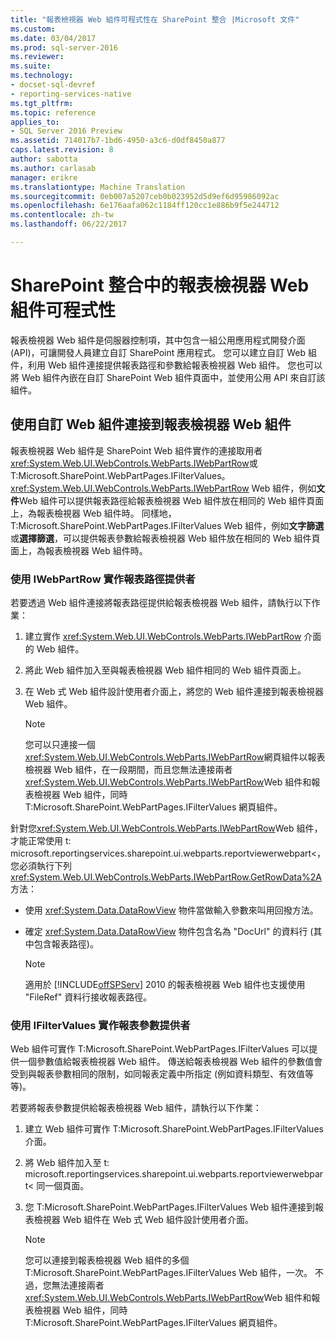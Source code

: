 ```yaml
---
title: "報表檢視器 Web 組件可程式性在 SharePoint 整合 |Microsoft 文件"
ms.custom: 
ms.date: 03/04/2017
ms.prod: sql-server-2016
ms.reviewer: 
ms.suite: 
ms.technology:
- docset-sql-devref
- reporting-services-native
ms.tgt_pltfrm: 
ms.topic: reference
applies_to:
- SQL Server 2016 Preview
ms.assetid: 714017b7-1bd6-4950-a3c6-d0df8450a877
caps.latest.revision: 8
author: sabotta
ms.author: carlasab
manager: erikre
ms.translationtype: Machine Translation
ms.sourcegitcommit: 0eb007a5207ceb0b023952d5d9ef6d95986092ac
ms.openlocfilehash: 6e176aafa062c1184ff120cc1e886b9f5e244712
ms.contentlocale: zh-tw
ms.lasthandoff: 06/22/2017

---
```

# <a name="report-viewer-web-part-programmability-in-sharepoint-integration"></a>SharePoint 整合中的報表檢視器 Web 組件可程式性
  報表檢視器 Web 組件是伺服器控制項，其中包含一組公用應用程式開發介面 (API)，可讓開發人員建立自訂 SharePoint 應用程式。 您可以建立自訂 Web 組件，利用 Web 組件連接提供報表路徑和參數給報表檢視器 Web 組件。 您也可以將 Web 組件內嵌在自訂 SharePoint Web 組件頁面中，並使用公用 API 來自訂該組件。  
  
## <a name="connecting-to-report-viewer-web-part-with-custom-web-parts"></a>使用自訂 Web 組件連接到報表檢視器 Web 組件  
 報表檢視器 Web 組件是 SharePoint Web 組件實作的連接取用者<xref:System.Web.UI.WebControls.WebParts.IWebPartRow>或 T:Microsoft.SharePoint.WebPartPages.IFilterValues。 <xref:System.Web.UI.WebControls.WebParts.IWebPartRow> Web 組件，例如**文件**Web 組件可以提供報表路徑給報表檢視器 Web 組件放在相同的 Web 組件頁面上，為報表檢視器 Web 組件時。 同樣地，T:Microsoft.SharePoint.WebPartPages.IFilterValues Web 組件，例如**文字篩選**或**選擇篩選**，可以提供報表參數給報表檢視器 Web 組件放在相同的 Web 組件頁面上，為報表檢視器 Web 組件時。  
  
### <a name="implementing-a-report-path-provider-with-iwebpartrow"></a>使用 IWebPartRow 實作報表路徑提供者  
 若要透過 Web 組件連接將報表路徑提供給報表檢視器 Web 組件，請執行以下作業：  
  
1.  建立實作 <xref:System.Web.UI.WebControls.WebParts.IWebPartRow> 介面的 Web 組件。  
  
2.  將此 Web 組件加入至與報表檢視器 Web 組件相同的 Web 組件頁面上。  
  
3.  在 Web 式 Web 組件設計使用者介面上，將您的 Web 組件連接到報表檢視器 Web 組件。  
  
    > [!NOTE]  
    >  您可以只連接一個<xref:System.Web.UI.WebControls.WebParts.IWebPartRow>網頁組件以報表檢視器 Web 組件，在一段期間，而且您無法連接兩者<xref:System.Web.UI.WebControls.WebParts.IWebPartRow>Web 組件和報表檢視器 Web 組件，同時 T:Microsoft.SharePoint.WebPartPages.IFilterValues 網頁組件。  
  
 針對您<xref:System.Web.UI.WebControls.WebParts.IWebPartRow>Web 組件，才能正常使用 t: microsoft.reportingservices.sharepoint.ui.webparts.reportviewerwebpart<，您必須執行下列<xref:System.Web.UI.WebControls.WebParts.IWebPartRow.GetRowData%2A>方法：  
  
-   使用 <xref:System.Data.DataRowView> 物件當做輸入參數來叫用回撥方法。  
  
-   確定 <xref:System.Data.DataRowView> 物件包含名為 "DocUrl" 的資料行 (其中包含報表路徑)。  
  
    > [!NOTE]  
    >  適用於 [!INCLUDE[offSPServ](../includes/offspserv-md.md)] 2010 的報表檢視器 Web 組件也支援使用 "FileRef" 資料行接收報表路徑。  
  
### <a name="implementing-a-report-parameter-provider-with-ifiltervalues"></a>使用 IFilterValues 實作報表參數提供者  
 Web 組件可實作 T:Microsoft.SharePoint.WebPartPages.IFilterValues 可以提供一個參數值給報表檢視器 Web 組件。 傳送給報表檢視器 Web 組件的參數值會受到與報表參數相同的限制，如同報表定義中所指定 (例如資料類型、有效值等等)。  
  
 若要將報表參數提供給報表檢視器 Web 組件，請執行以下作業：  
  
1.  建立 Web 組件可實作 T:Microsoft.SharePoint.WebPartPages.IFilterValues 介面。  
  
2.  將 Web 組件加入至 t: microsoft.reportingservices.sharepoint.ui.webparts.reportviewerwebpart< 同一個頁面。  
  
3.  您 T:Microsoft.SharePoint.WebPartPages.IFilterValues Web 組件連接到報表檢視器 Web 組件在 Web 式 Web 組件設計使用者介面。  
  
    > [!NOTE]  
    >  您可以連接到報表檢視器 Web 組件的多個 T:Microsoft.SharePoint.WebPartPages.IFilterValues Web 組件，一次。 不過，您無法連接兩者<xref:System.Web.UI.WebControls.WebParts.IWebPartRow>Web 組件和報表檢視器 Web 組件，同時 T:Microsoft.SharePoint.WebPartPages.IFilterValues 網頁組件。  
  
  
